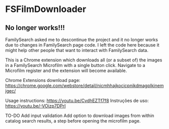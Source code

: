 # FSFilmDownloader


## No longer works!!!

FamilySearch asked me to descontinue the project and it no longer works due to changes in FamilySearch page code. I left the code here because it might help other people that want to interact with FamilySearch data.

This is a Chrome extension which downloads all (or a subset of) the images in a FamilySearch Microfilm with a single button click. Navigate to a Microfilm register and the extension will become available.

Chrome Extensions download page:
https://chrome.google.com/webstore/detail/nicmhhajkocicpnikdmagplkinemjgec/

Usage instructions:
https://youtu.be/CvdhEZTf7f8
Instruções de uso:
https://youtu.be/-VOizp7DPrI


TO-DO
Add input validation
Add option to download images from within catalog search results, a step before opening the microfilm page.

